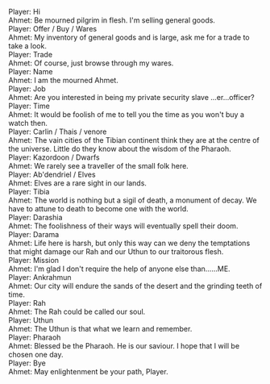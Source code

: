 Player: Hi  
Ahmet: Be mourned pilgrim in flesh. I'm selling general goods.  
Player: Offer / Buy / Wares  
Ahmet: My inventory of general goods and is large, ask me for a trade to take a look.  
Player: Trade  
Ahmet: Of course, just browse through my wares.  
Player: Name  
Ahmet: I am the mourned Ahmet.  
Player: Job  
Ahmet: Are you interested in being my private security slave ...er...officer?  
Player: Time  
Ahmet: It would be foolish of me to tell you the time as you won't buy a watch then.  
Player: Carlin / Thais / venore  
Ahmet: The vain cities of the Tibian continent think they are at the centre of the universe. Little do they know about the wisdom of the Pharaoh.  
Player: Kazordoon / Dwarfs  
Ahmet: We rarely see a traveller of the small folk here.  
Player: Ab'dendriel / Elves  
Ahmet: Elves are a rare sight in our lands.  
Player: Tibia  
Ahmet: The world is nothing but a sigil of death, a monument of decay. We have to attune to death to become one with the world.  
Player: Darashia  
Ahmet: The foolishness of their ways will eventually spell their doom.  
Player: Darama  
Ahmet: Life here is harsh, but only this way can we deny the temptations that might damage our Rah and our Uthun to our traitorous flesh.  
Player: Mission  
Ahmet: I'm glad I don't require the help of anyone else than......ME.  
Player: Ankrahmun  
Ahmet: Our city will endure the sands of the desert and the grinding teeth of time.  
Player: Rah  
Ahmet: The Rah could be called our soul.  
Player: Uthun  
Ahmet: The Uthun is that what we learn and remember.  
Player: Pharaoh  
Ahmet: Blessed be the Pharaoh. He is our saviour. I hope that I will be chosen one day.  
Player: Bye  
Ahmet: May enlightenment be your path, Player.  
